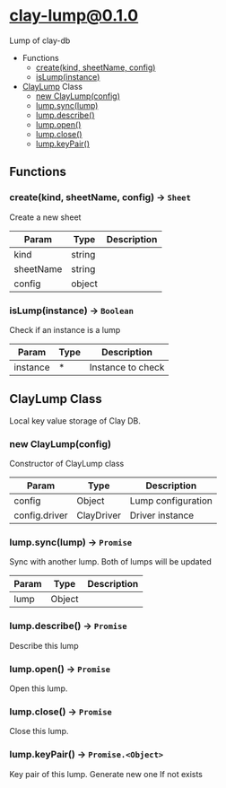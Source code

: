# clay-lump@0.1.0

Lump of clay-db

+ Functions
  + [create(kind, sheetName, config)](#clay-lump-function-create)
  + [isLump(instance)](#clay-lump-function-is-lump)
+ [ClayLump](clay-lump-classes) Class
  + [new ClayLump(config)](#clay-lump-classes-clay-lump-constructor)
  + [lump.sync(lump)](#clay-lump-classes-clay-lump-sync)
  + [lump.describe()](#clay-lump-classes-clay-lump-describe)
  + [lump.open()](#clay-lump-classes-clay-lump-open)
  + [lump.close()](#clay-lump-classes-clay-lump-close)
  + [lump.keyPair()](#clay-lump-classes-clay-lump-keyPair)

## Functions

<a class='md-heading-link' name="clay-lump-function-create" ></a>

### create(kind, sheetName, config) -> `Sheet`

Create a new sheet

| Param | Type | Description |
| ----- | --- | -------- |
| kind | string |  |
| sheetName | string |  |
| config | object |  |

<a class='md-heading-link' name="clay-lump-function-is-lump" ></a>

### isLump(instance) -> `Boolean`

Check if an instance is a lump

| Param | Type | Description |
| ----- | --- | -------- |
| instance | * | Instance to check |



<a class='md-heading-link' name="clay-lump-classes"></a>

## ClayLump Class

Local key value storage of Clay DB.


<a class='md-heading-link' name="clay-lump-classes-clay-lump-constructor" ></a>

### new ClayLump(config)

Constructor of ClayLump class

| Param | Type | Description |
| ----- | --- | -------- |
| config | Object | Lump configuration |
| config.driver | ClayDriver | Driver instance |


<a class='md-heading-link' name="clay-lump-classes-clay-lump-sync" ></a>

### lump.sync(lump) -> `Promise`

Sync with another lump. Both of lumps will be updated

| Param | Type | Description |
| ----- | --- | -------- |
| lump | Object |  |


<a class='md-heading-link' name="clay-lump-classes-clay-lump-describe" ></a>

### lump.describe() -> `Promise`

Describe this lump

<a class='md-heading-link' name="clay-lump-classes-clay-lump-open" ></a>

### lump.open() -> `Promise`

Open this lump.

<a class='md-heading-link' name="clay-lump-classes-clay-lump-close" ></a>

### lump.close() -> `Promise`

Close this lump.

<a class='md-heading-link' name="clay-lump-classes-clay-lump-keyPair" ></a>

### lump.keyPair() -> `Promise.<Object>`

Key pair of this lump.
Generate new one If not exists



